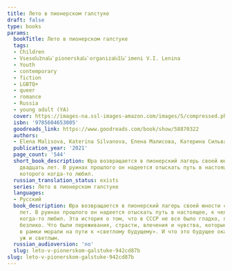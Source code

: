 ```yaml
---
title: Лето в пионерском галстуке
draft: false
type: books
params:
  bookTitle: Лето в пионерском галстуке
  tags:
  - Children
  - Vsesoi︠u︡znai︠a︡ pionerskai︠a︡ organizat︠s︡ii︠a︡ imeni V.I. Lenina
  - Youth
  - contemporary
  - fiction
  - LGBTQ+
  - queer
  - romance
  - Russia
  - young adult (YA)
  cover: https://images-na.ssl-images-amazon.com/images/S/compressed.photo.goodreads.com/books/1630593788i/58870322.jpg
  isbn: '9785604653005'
  goodreads_link: https://www.goodreads.com/book/show/58870322
  authors:
  - Elena Malisova, Katerina Silvanova, Елена Малисова, Катерина Сильванова
  publication_year: '2021'
  page_count: '544'
  short_book_description: Юра возвращается в пионерский лагерь своей юности спустя
    двадцать лет. В руинах прошлого он надеется отыскать путь в настоящее, к человеку,
    которого когда-то любил.
  russian_translation_status: exists
  series: Лето в пионерском галстуке
  languages:
  - Русский
  book_description: Юра возвращается в пионерский лагерь своей юности спустя двадцать
    лет. В руинах прошлого он надеется отыскать путь в настоящее, к человеку, которого
    когда-то любил. Эта история о том, что в СССР не все было гладко, правильно и
    безлико. Что были переживания, страсти, влечения и чувства, которые не вписывались
    в рамки морали на пути к «светлому будущему». И что это будущее оказалось не таким
    уж и светлым.
  russian_audioversion: 'no'
  slug: leto-v-pionerskom-galstuke-942cd87b
slug: leto-v-pionerskom-galstuke-942cd87b
---
```


